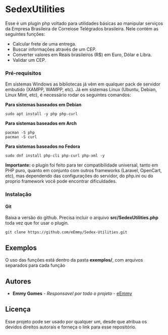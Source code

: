 # SedexUtilities

Esse é um plugin php voltado para utilidades básicas ao manipular serviços da Empresa Brasileira de Correiose Telégrados brasileira. Nele contém as seguintes funções:

- Calcular frete de uma entrega.
- Buscar informações através de um CEP.
- Converter valores em Reais brasileiros (R$) em Euro, Dólar e Libra.
- Validar um CEP.

### Pré-requisitos

Em sistemas Windows as bibliotecas já vêm em qualquer pack de servidor embutido (XAMPP, WAMPP, etc).
Já em sistemas Linux (Ubuntu, Debian, Linux Mint, etc), é necessário rodar os seguintes comandos:

__Para sistemas baseados em Debian__

```
sudo apt install -y php php-curl
```

__Para sistemas baseados em Arch__

```
pacman -S php
pacman -S curl
```

__Para sistemas baseados no Fedora__

```
sudo dnf install php-cli php-curl php-xml -y 
```

__Importante:__ o plugin foi feito para ter compatibilidade universal, tanto em PHP puro, quanto em conjunto com outros frameworks (Laravel, OpenCart, etc), mas dependendo das configurações do servidor, do php.ini ou do proprio framework você pode encontrar dificuldades.

### Instalação

#### Git

Baixa a versão do github. Precisa incluir o arquivo __src/SedexUtilities.php__ toda vez que for usar o plugin.


```
git clone https://github.com/eEmmy/Sedex-Utilities.git
```

## Exemplos

O uso das funções está dentro da pasta __exemplos/__, com arquivos separados para cada função

## Autores

* __Emmy Gomes__ - *Responsavel por todo o projeto* - [eEmmy](https://github.com/eEmmy)

## Licença

Esse projeto pode ser usado por qualquer um, desde que atribua os devidos direitos autorais e forneça o link para esse repositório.
